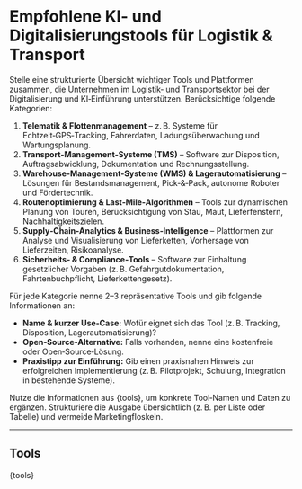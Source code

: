 # Empfohlene KI- und Digitalisierungstools für Logistik & Transport

Stelle eine strukturierte Übersicht wichtiger Tools und Plattformen zusammen, die Unternehmen im Logistik‑ und Transportsektor bei der Digitalisierung und KI‑Einführung unterstützen. Berücksichtige folgende Kategorien:

1. **Telematik & Flottenmanagement** – z. B. Systeme für Echtzeit‑GPS‑Tracking, Fahrerdaten, Ladungsüberwachung und Wartungsplanung.
2. **Transport‑Management‑Systeme (TMS)** – Software zur Disposition, Auftragsabwicklung, Dokumentation und Rechnungsstellung.
3. **Warehouse‑Management‑Systeme (WMS) & Lagerautomatisierung** – Lösungen für Bestandsmanagement, Pick‑&‑Pack, autonome Roboter und Fördertechnik.
4. **Routenoptimierung & Last‑Mile‑Algorithmen** – Tools zur dynamischen Planung von Touren, Berücksichtigung von Stau, Maut, Lieferfenstern, Nachhaltigkeitszielen.
5. **Supply‑Chain‑Analytics & Business‑Intelligence** – Plattformen zur Analyse und Visualisierung von Lieferketten, Vorhersage von Lieferzeiten, Risikoanalyse.
6. **Sicherheits‑ & Compliance‑Tools** – Software zur Einhaltung gesetzlicher Vorgaben (z. B. Gefahrgutdokumentation, Fahrtenbuchpflicht, Lieferkettengesetz).

Für jede Kategorie nenne 2–3 repräsentative Tools und gib folgende Informationen an:

* **Name & kurzer Use‑Case:** Wofür eignet sich das Tool (z. B. Tracking, Disposition, Lagerautomatisierung)?
* **Open‑Source‑Alternative:** Falls vorhanden, nenne eine kostenfreie oder Open‑Source‑Lösung.
* **Praxistipp zur Einführung:** Gib einen praxisnahen Hinweis zur erfolgreichen Implementierung (z. B. Pilotprojekt, Schulung, Integration in bestehende Systeme).

Nutze die Informationen aus {tools}, um konkrete Tool‑Namen und Daten zu ergänzen. Strukturiere die Ausgabe übersichtlich (z. B. per Liste oder Tabelle) und vermeide Marketingfloskeln.

---

## Tools

{tools}